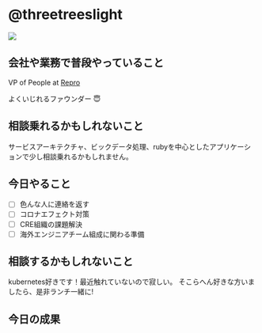 # @threetreeslight

![](https://avatars3.githubusercontent.com/u/1057490?s=100&v=4)

## 会社や業務で普段やっていること

VP of People at [Repro](https://repro.io)

よくいじれるファウンダー :innocent:

## 相談乗れるかもしれないこと

サービスアーキテクチャ、ビックデータ処理、rubyを中心としたアプリケーションで少し相談乗れるかもしれません。

## 今日やること

- [ ] 色んな人に連絡を返す
- [ ] コロナエフェクト対策
- [ ] CRE組織の課題解決
- [ ] 海外エンジニアチーム組成に関わる準備

## 相談するかもしれないこと

kubernetes好きです！最近触れていないので寂しい。
そこらへん好きな方いましたら、是非ランチ一緒に!

## 今日の成果

